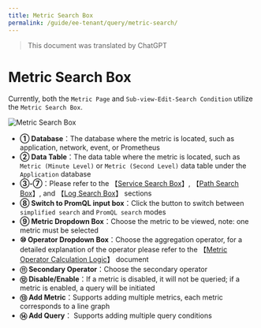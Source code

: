 ```yaml
---
title: Metric Search Box
permalink: /guide/ee-tenant/query/metric-search/
---
```


> This document was translated by ChatGPT

# Metric Search Box

Currently, both the `Metric Page` and `Sub-view-Edit-Search Condition` utilize the `Metric Search Box`.

![Metric Search Box](https://yunshan-guangzhou.oss-cn-beijing.aliyuncs.com/pub/pic/20230921650c4f741fb51.png)

- **① Database**：The database where the metric is located, such as application, network, event, or Prometheus
- **② Data Table**：The data table where the metric is located, such as `Metric (Minute Level)` or `Metric (Second Level)` data table under the `Application` database
- **③-⑦**：Please refer to the 【[Service Search Box](./service-search/)】, 【[Path Search Box](./path-search/)】, and 【[Log Search Box](./log-search/)】 sections
- **⑧ Switch to PromQL input box**：Click the button to switch between `simplified search` and `PromQL search` modes
- **⑨ Metric Dropdown Box**：Choose the metric to be viewed, note: one metric must be selected
- **⑩ Operator Dropdown Box**：Choose the aggregation operator, for a detailed explanation of the operator please refer to the 【[Metric Operator Calculation Logic](../../../features/universal-map/metrics-and-operators/#%E8%81%9A%E5%90%88%E7%AE%97%E5%AD%90)】 document
- **⑪ Secondary Operator**：Choose the secondary operator
- **⑫ Disable/Enable**：If a metric is disabled, it will not be queried; if a metric is enabled, a query will be initiated
- **⑬ Add Metric**：Supports adding multiple metrics, each metric corresponds to a line graph
- **⑭ Add Query**： Supports adding multiple query conditions
